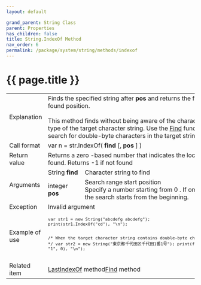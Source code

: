 ```yaml
---
layout: default

grand_parent: String Class
parent: Properties
has_children: false
title: String.IndexOf Method
nav_order: 6
permalink: /package/system/string/methods/indexof
---
```

# {{ page.title }}

<table>
  <tr>
    <td>Explanation</td>
    <td colspan="2">Finds the specified string after <b>pos</b> and returns the first found position.<br><br>This method finds without being aware of the character type of the target character string. Use the <a href="/method/str/find">Find</a> function to search for double-byte characters in the target string</td>
  </tr>
  <tr>
    <td>Call format</td>
    <td colspan="2">var n = str.IndexOf( <b>find</b> [, <b>pos</b> ] )</td>
  </tr>
  <tr>
    <td>Return value</td>
    <td colspan="2">Returns a zero -based number that indicates the location found. Returns -1 if not found</td>
  </tr>  
  <tr>
    <td rowspan="2">Arguments</td>
    <td>String <b>find</b></td>
    <td>Character string to find</td>
  </tr>
  <tr>
    <td>integer <b>pos</b></td>
    <td>Search range start position<br>Specify a number starting from 0 . If omitted, the search starts from the beginning.</td>
  </tr>
  <tr>
    <td>Exception</td>
    <td colspan="2">Invalid argument</td>
  </tr>
  <tr>
    <td>Example of use</td>
    <td colspan="2"><code><pre>
var str1 = new String("abcdefg abcdefg");
print(str1.IndexOf("cd"), "\n");
 
 
/* When the target character string contains double-byte characters */
var str2 = new String("東京都千代田区千代田1番1号");
print(find(str2, "1", 0), "\n");
    </pre></code></td>
  </tr>
  <tr>
    <td>Related item</td>
    <td colspan="2"><a href="/package/system/string/methods/lastindexof">LastIndexOf</a> method<a href="/method/str/find">Find</a> method</td>
  </tr>
</table>